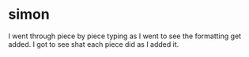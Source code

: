 # simon

I went through piece by piece typing as I went to see the formatting get added. I got to see shat each piece did as I added it.
